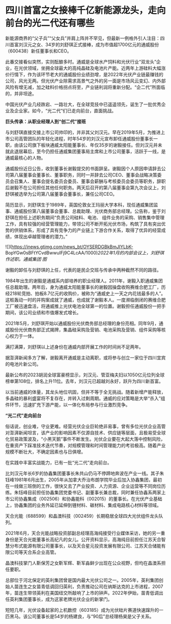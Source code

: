 # 四川首富之女接棒千亿新能源龙头，走向前台的光二代还有哪些

新能源商界的“父子兵”“父女兵”并肩上阵并不罕见，但最新一例格外引人注目：四川首富刘汉元之女、34岁的刘舒琪正式接棒，成为市值超1700亿元的通威股份（600438）新任董事长和CEO。

此番交接看似突然，实则酝酿多时。通威是全球水产饲料和光伏行业“双龙头”企业，在光伏领域，坐拥全球最大的高纯晶硅及电池片产能。近两年上游硅料大幅涨价行情下，作为该环节老大的通威股份业绩劲增，是2022年光伏产业链最赚钱的公司，风光无两。但光伏产业除需求高景气之外的另一面是市场风云变幻、内外部风险有增无减，加之硅料价格拐点将至，产业链利润将重新分配。“企二代”所面临的，并非坦途。

中国光伏产业几经跌宕、一路壮大，在全球竞技中已遥遥领先，诞生了一批优秀企业及企业家。如今，“光二代”们已走向前台，直面挑战。

**巨头传承：从职业经理人到“创二代”接班**

与刘舒琪直接交接上市公司帅印的，并非其父刘汉元。早在2019年5月，为推进上市公司高管团队的年轻化进程，时年54岁的刘汉元宣布卸任通威股份董事长一职，由该公司旗下板块通威太阳能董事长、年仅35岁的谢毅接任。但刘汉元并未就此退居幕后，至今仍担任通威集团董事局主席和上市公司董事，活跃于一线，是通威最核心的人物。

通威股份近日公告，收到董事长谢毅提交的书面辞呈。谢毅因个人原因申请辞去公司第八届董事会董事长、董事职务，同时一并辞去公司CEO、董事会战略决策委员会召集人、董事会提名委员会委员、董事会薪酬与考核委员会委员等职务，辞职后谢毅不在公司担任其他任何职务。两天后召开的第八届董事会第九次会议上，刘舒琪被选举为公司第八届董事会董事长，兼任公司CEO。

简历显示，刘舒琪生于1989年，英国伦敦女王玛丽大学本科，现任通威集团监事、通威股份第八届董事会董事、总裁助理、光伏商务部总经理。公告称，鉴于刘舒琪在担任上述职务期间“负责公司硅料、电池、
组件业务的采购、销售集中管理工作，具有较强的经营管理能力，带领公司不断开拓光伏市场，构筑了具有突出优势的供销体系，形成了具有竞争力的产业链上下游合作关系，取得了优异的经营成绩，体现出卓越管理者的潜力。”

![](https://inews.gtimg.com/news_bt/OYSERDGBkBmJIYLbK-
BopYGw0sBFtYCvdBwwuIFj9C4LcAA/1000)_2022年1月的内部会议上，刘舒琪作述职。通威集团 图_

谢毅的卸任与刘舒琪的上任，代表的是民企交班与传承中两种截然不同的路径。

1984年出生的谢毅是通威系内部培养的职业经理人。2011年，谢毅入职通威集团任总裁助理。两年后，身为通威太阳能董事长的谢毅因操盘收购赛维合肥工厂，历经218轮竞拍、拍板8.7亿元的收购价，被称为“通威史上一天之内花钱最多的人”。这桩轰动一时的并购案成就了通威，也成就了谢毅本人。一度濒临倒闭的赛维合肥工厂被迅速盘活，将通威推上光伏电池全球第一的位置。谢毅担任通威股份一把手期间，该公司业绩和市值爆发式增长。

2021年5月，刘舒琪开始以通威股份光伏商务部总经理的身份亮相。同年9月，通威股份光伏商务部正式揭牌，集晶硅采购及营销、电池采购及营销、组件采购等核心权力于一体。

满打满算，刘舒琪以上述身份在通威内部开展工作的时间尚不足两年。

据澎湃新闻多方了解，谢毅离开通威是主动离职，或将参与创立一家位于四川宜宾的电池片新公司。

最新公布的2023胡润全球富豪榜显示，刘汉元、管亚梅夫妇以1050亿元位列全球榜单第108位，排名上升11位。去年，刘汉元已超越刘永好，跃升为四川新首富。

以当前通威的体量，其龙头地位巩固，但并不等于全无挑战。随着新增产能释放，多晶硅的暴利盛宴将不复存在，并转入过剩周期。通威的应对策略是大举“杀入”组件环节，迅速扩充下游产能，以一体化布局参与行业激烈竞争。

**“光二代”走向前台**

俗话说，创业难，守业更难。经营光伏企业巨轮绝非易事，曾有多位光伏企业高管对澎湃新闻坦言，该产业的影响因素不仅源自技术、供应链等层面，且极易受全球化贸易政策波及，“小黑天鹅”事件不断发生。光伏企业要在大起大落中控制风险，在重资产下踩准技术迭代节奏，对规模管理和时间管理能力的考验极高。随着产业规模不断壮大，不确定因素也与日俱增。

在实践中丰富实战能力，已有一批“光二代”走向前台。

比刘汉元年长6岁的协鑫集团董事长朱共山仍马不停蹄地奔波在产业一线。其子朱钰峰1981年6月出生，2005年从加拿大乔治布朗学院毕业后加入协鑫集团，最初在一线做三班倒的工作，很快又去了产业投资、人力资源、企业运营等不同岗位历练。朱钰峰目前担任协鑫集团党委书记、副董事长兼总裁，同时兼任协鑫系两家上市公司协鑫集成（002506）和协鑫能科（002015）的董事长。在光伏产业基础上，协鑫集团的业务外延已延伸到锂材料、碳材料、集成电路核心材料等领域。

天合光能（688599）和晶澳科技（002459）长期稳居全球四大光伏组件龙头队列。

2021年6月，天合光能战略投资部副总经理高海纯接受行业媒体采访，她的另一重身份是天合光能董事长高纪凡的女儿。公开资料显示，高海纯目前担任江苏天合智慧分布式能源有限公司董事长，以及天合星元投资发展有限公司、江苏天合储能有限公司等天合系企业高管。

晶澳科技掌门人靳保芳之女靳军辉、靳军淼鲜少出现在公众视野，但均在晶澳系担任要职。

总部位于河北保定的英利集团曾是国内最大光伏公司之一。2005年，英利集团创始人苗连生之女苗青低调回归英利，负责推动公司在纳斯达克的上市进程，2007年，苗连生带领英利在美国纽交所敲响了上市的钟声。2022年伊始，苗青低调出任英利集团董事长，成为这家老牌光伏企业的新掌门。

短短几年，光伏设备起家的上机数控（603185）成为光伏硅片赛道快速蹿升的一匹黑马。该公司董事长是54岁的杨建良，与“90后”总经理杨昊是父子关系。

